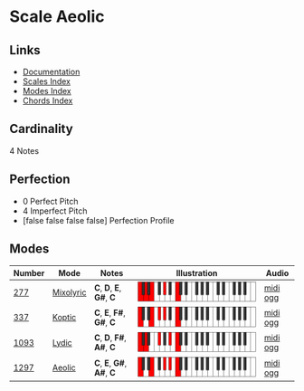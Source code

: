 # Scale Aeolic

## Links

- [Documentation](index.md)
- [Scales Index](Scales.md)
- [Modes Index](Modes.md)
- [Chords Index](Chords.md)

## Cardinality

4 Notes

## Perfection

- 0 Perfect Pitch
- 4 Imperfect Pitch
- [false false false false] Perfection Profile

## Modes

| Number | Mode | Notes | Illustration | Audio |
|--------|------|-------|--------------|-------|
| [277](https://ianring.com/musictheory/scales/277) | [Mixolyric](ModeMixolyric.md) | **C**, **D**, **E**, **G#**, **C** | ![CNaturalMixolyric](ModeCNaturalMixolyric.png) | [midi](ModeCNaturalMixolyric.mid) [ogg](ModeCNaturalMixolyric.ogg) | 
| [337](https://ianring.com/musictheory/scales/337) | [Koptic](ModeKoptic.md) | **C**, **E**, **F#**, **G#**, **C** | ![CNaturalKoptic](ModeCNaturalKoptic.png) | [midi](ModeCNaturalKoptic.mid) [ogg](ModeCNaturalKoptic.ogg) | 
| [1093](https://ianring.com/musictheory/scales/1093) | [Lydic](ModeLydic.md) | **C**, **D**, **F#**, **A#**, **C** | ![CNaturalLydic](ModeCNaturalLydic.png) | [midi](ModeCNaturalLydic.mid) [ogg](ModeCNaturalLydic.ogg) | 
| [1297](https://ianring.com/musictheory/scales/1297) | [Aeolic](ModeAeolic.md) | **C**, **E**, **G#**, **A#**, **C** | ![CNaturalAeolic](ModeCNaturalAeolic.png) | [midi](ModeCNaturalAeolic.mid) [ogg](ModeCNaturalAeolic.ogg) | 
